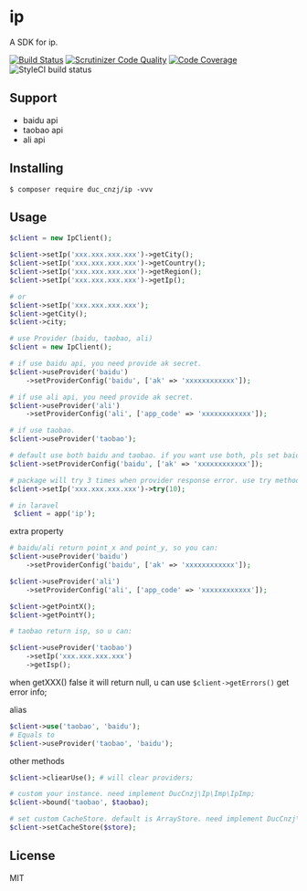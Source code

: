 # ip

A SDK for ip.

[![Build Status](https://travis-ci.com/DuC-cnZj/ip.svg?branch=master)](https://travis-ci.com/DuC-cnZj/ip)
[![Scrutinizer Code Quality](https://scrutinizer-ci.com/g/DuC-cnZj/ip/badges/quality-score.png?b=master)](https://scrutinizer-ci.com/g/DuC-cnZj/ip/?branch=master)
[![Code Coverage](https://scrutinizer-ci.com/g/DuC-cnZj/ip/badges/coverage.png?b=master)](https://scrutinizer-ci.com/g/DuC-cnZj/ip/?branch=master)
![StyleCI build status](https://github.styleci.io/repos/156356126/shield)

## Support

- baidu api
- taobao api
- ali api

## Installing

```shell
$ composer require duc_cnzj/ip -vvv
```

## Usage

```php
$client = new IpClient();

$client->setIp('xxx.xxx.xxx.xxx')->getCity();
$client->setIp('xxx.xxx.xxx.xxx')->getCountry();
$client->setIp('xxx.xxx.xxx.xxx')->getRegion();
$client->setIp('xxx.xxx.xxx.xxx')->getIp();

# or
$client->setIp('xxx.xxx.xxx.xxx');
$client->getCity();
$client->city;

# use Provider (baidu, taobao, ali)
$client = new IpClient();

# if use baidu api, you need provide ak secret.
$client->useProvider('baidu')
    ->setProviderConfig('baidu', ['ak' => 'xxxxxxxxxxxx']);

# if use ali api, you need provide ak secret.
$client->useProvider('ali')
    ->setProviderConfig('ali', ['app_code' => 'xxxxxxxxxxxx']);

# if use taobao.
$client->useProvider('taobao');

# default use both baidu and taobao. if you want use both, pls set baidu ak secret.
$client->setProviderConfig('baidu', ['ak' => 'xxxxxxxxxxxx']);

# package will try 3 times when provider response error. use try method to reset tryTimes.
$client->setIp('xxx.xxx.xxx.xxx')->try(10);

# in laravel
 $client = app('ip');
```

extra property
```php
# baidu/ali return point_x and point_y, so you can:
$client->useProvider('baidu')
    ->setProviderConfig('baidu', ['ak' => 'xxxxxxxxxxxx']);

$client->useProvider('ali')
    ->setProviderConfig('ali', ['app_code' => 'xxxxxxxxxxxx']);

$client->getPointX();
$client->getPointY();

# taobao return isp, so u can:

$client->useProvider('taobao')
    ->setIp('xxx.xxx.xxx.xxx')
    ->getIsp();
```

when getXXX() false it will return null, u can use `$client->getErrors()` get error info;

alias
```php
$client->use('taobao', 'baidu');
# Equals to
$client->useProvider('taobao', 'baidu');
```

other methods
```php
$client->cliearUse(); # will clear providers;

# custom your instance. need implement DucCnzj\Ip\Imp\IpImp;
$client->bound('taobao', $taobao);

# set custom CacheStore. default is ArrayStore. need implement DucCnzj\Ip\Imp\CacheStoreImp;
$client->setCacheStore($store);
```

## License

MIT
